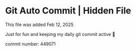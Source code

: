 # Git Auto Commit | Hidden File

This file was added Feb 12, 2025

Just for fun and keeping my daily git commit active 🤪

commit number: 449071
